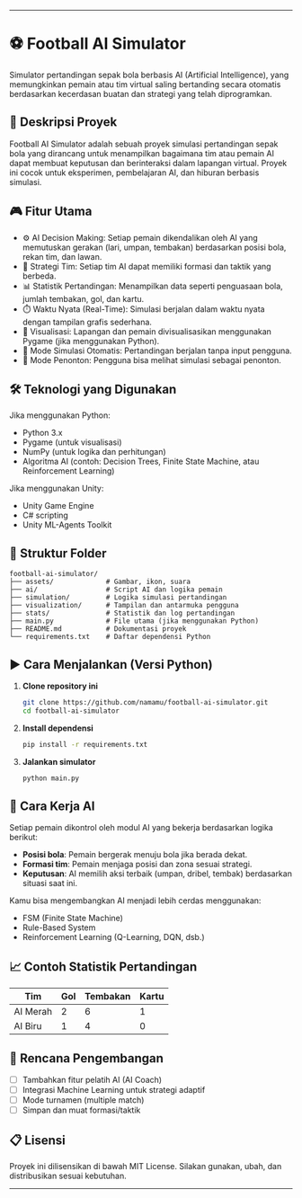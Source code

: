 
---

# ⚽ Football AI Simulator

Simulator pertandingan sepak bola berbasis AI (Artificial Intelligence), yang memungkinkan pemain atau tim virtual saling bertanding secara otomatis berdasarkan kecerdasan buatan dan strategi yang telah diprogramkan.

## 📌 Deskripsi Proyek

Football AI Simulator adalah sebuah proyek simulasi pertandingan sepak bola yang dirancang untuk menampilkan bagaimana tim atau pemain AI dapat membuat keputusan dan berinteraksi dalam lapangan virtual. Proyek ini cocok untuk eksperimen, pembelajaran AI, dan hiburan berbasis simulasi.

## 🎮 Fitur Utama

* ⚙️ AI Decision Making: Setiap pemain dikendalikan oleh AI yang memutuskan gerakan (lari, umpan, tembakan) berdasarkan posisi bola, rekan tim, dan lawan.
* 🧠 Strategi Tim: Setiap tim AI dapat memiliki formasi dan taktik yang berbeda.
* 📊 Statistik Pertandingan: Menampilkan data seperti penguasaan bola, jumlah tembakan, gol, dan kartu.
* ⏱️ Waktu Nyata (Real-Time): Simulasi berjalan dalam waktu nyata dengan tampilan grafis sederhana.
* 🎥 Visualisasi: Lapangan dan pemain divisualisasikan menggunakan Pygame (jika menggunakan Python).
* 🔁 Mode Simulasi Otomatis: Pertandingan berjalan tanpa input pengguna.
* 👤 Mode Penonton: Pengguna bisa melihat simulasi sebagai penonton.

## 🛠️ Teknologi yang Digunakan

Jika menggunakan Python:

* Python 3.x
* Pygame (untuk visualisasi)
* NumPy (untuk logika dan perhitungan)
* Algoritma AI (contoh: Decision Trees, Finite State Machine, atau Reinforcement Learning)

Jika menggunakan Unity:

* Unity Game Engine
* C# scripting
* Unity ML-Agents Toolkit

## 🧱 Struktur Folder

```
football-ai-simulator/
├── assets/             # Gambar, ikon, suara
├── ai/                 # Script AI dan logika pemain
├── simulation/         # Logika simulasi pertandingan
├── visualization/      # Tampilan dan antarmuka pengguna
├── stats/              # Statistik dan log pertandingan
├── main.py             # File utama (jika menggunakan Python)
├── README.md           # Dokumentasi proyek
└── requirements.txt    # Daftar dependensi Python
```

## ▶️ Cara Menjalankan (Versi Python)

1. **Clone repository ini**

   ```bash
   git clone https://github.com/namamu/football-ai-simulator.git
   cd football-ai-simulator
   ```

2. **Install dependensi**

   ```bash
   pip install -r requirements.txt
   ```

3. **Jalankan simulator**

   ```bash
   python main.py
   ```

## 🎯 Cara Kerja AI

Setiap pemain dikontrol oleh modul AI yang bekerja berdasarkan logika berikut:

* **Posisi bola**: Pemain bergerak menuju bola jika berada dekat.
* **Formasi tim**: Pemain menjaga posisi dan zona sesuai strategi.
* **Keputusan**: AI memilih aksi terbaik (umpan, dribel, tembak) berdasarkan situasi saat ini.

Kamu bisa mengembangkan AI menjadi lebih cerdas menggunakan:

* FSM (Finite State Machine)
* Rule-Based System
* Reinforcement Learning (Q-Learning, DQN, dsb.)

## 📈 Contoh Statistik Pertandingan

| Tim      | Gol | Tembakan | Kartu |
| -------- | --- | -------- | ----- |
| AI Merah | 2   | 6        | 1     |
| AI Biru  | 1   | 4        | 0     |

## 🚀 Rencana Pengembangan

* [ ] Tambahkan fitur pelatih AI (AI Coach)
* [ ] Integrasi Machine Learning untuk strategi adaptif
* [ ] Mode turnamen (multiple match)
* [ ] Simpan dan muat formasi/taktik

## 📋 Lisensi

Proyek ini dilisensikan di bawah MIT License. Silakan gunakan, ubah, dan distribusikan sesuai kebutuhan.

---

